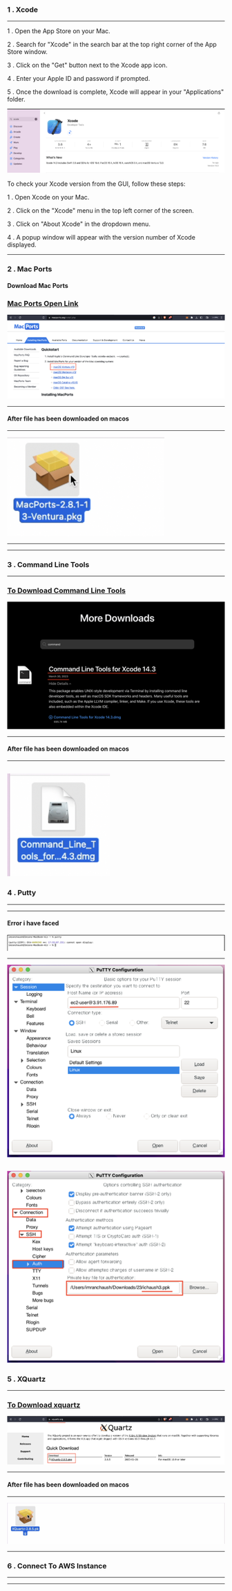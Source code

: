 ### 1 . Xcode
--------------

1 . Open the App Store on your Mac.

2 . Search for "Xcode" in the search bar at the top right corner of the App Store window.

3 . Click on the "Get" button next to the Xcode app icon.

4 . Enter your Apple ID and password if prompted.

5 . Once the download is complete, Xcode will appear in your "Applications" folder.


![](https://github.com/ibasloom/putty-on-macOS/blob/main/images/xcode.png)


To check your Xcode version from the GUI, follow these steps:

1 . Open Xcode on your Mac.

2 . Click on the "Xcode" menu in the top left corner of the screen.

3 . Click on "About Xcode" in the dropdown menu.

4 . A popup window will appear with the version number of Xcode displayed.


--------------

### 2 . Mac Ports

#### Download Mac Ports

### [Mac Ports Open Link ](https://www.macports.org/install.php)

![](https://github.com/ibasloom/putty-on-macOS/blob/main/images/macports.png)

-----------

#### After file has been downloaded on macos

-----------

![](https://github.com/ibasloom/putty-on-macOS/blob/main/images/macportfile.png)

--------------

--------------

### 3 . Command Line Tools

--------------


### [To Download Command Line Tools](https://developer.apple.com/download/all/)

![](https://github.com/ibasloom/putty-on-macOS/blob/main/images/command%20line%20tools.png)


-----------

#### After file has been downloaded on macos

-----------

![](https://github.com/ibasloom/putty-on-macOS/blob/main/images/commandline%20file.png)
--------------

### 4 . Putty

--------------

-----------

#### Error i have faced 

![](https://github.com/ibasloom/putty-on-macOS/blob/main/images/Error.png)

-----------

![](https://github.com/ibasloom/putty-on-macOS/blob/main/images/putty%20username.png)



![](https://github.com/ibasloom/putty-on-macOS/blob/main/images/putty%20auth.png)
--------------

### 5 . XQuartz

--------------

### [To Download xquartz ](https://www.xquartz.org/)

![](https://github.com/ibasloom/putty-on-macOS/blob/main/images/xquartz.png)

-----------

#### After file has been downloaded on macos

-----------


![](https://github.com/ibasloom/putty-on-macOS/blob/main/images/xquartz%20file.png)

--------------

### 6 . Connect To AWS Instance

--------------

--------------
